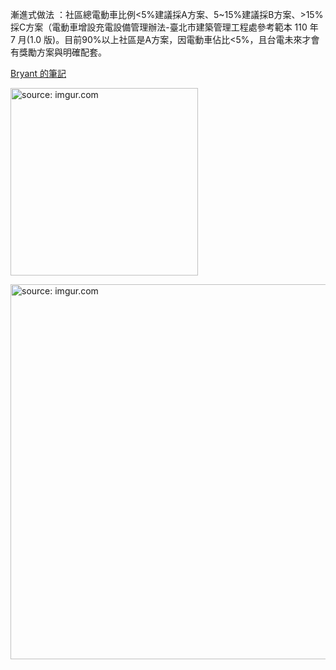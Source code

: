 漸進式做法 ：社區總電動車比例<5%建議採A方案、5~15%建議採B方案、>15%採C方案（電動車增設充電設備管理辦法-臺北市建築管理工程處參考範本 110 年 7 月(1.0 版)。目前90%以上社區是A方案，因電動車佔比<5%，且台電未來才會有獎勵方案與明確配套。

[Bryant 的筆記](https://www.evernote.com/l/ACSFIJsDdelA7K0KxkN7dinoLjswLxZtWXE)

<a href="https://imgur.com/SLQR5Tb"><img src="https://i.imgur.com/SLQR5Tb.jpg" title="source: imgur.com" width=300px/></a>

<a href="https://imgur.com/0xY5Faa"><img src="https://i.imgur.com/0xY5Faa.jpg" title="source: imgur.com" width=600px/></a>
